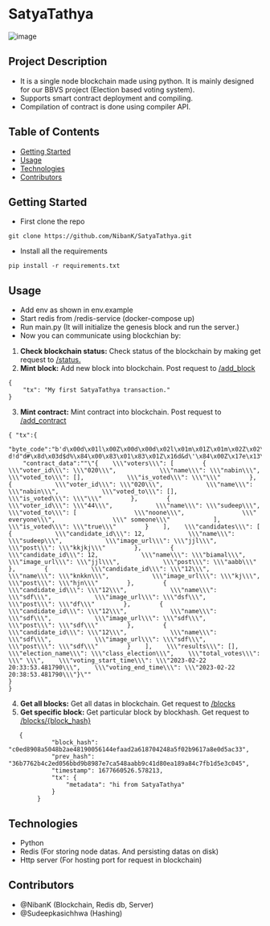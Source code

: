 # SatyaTathya

![image](https://user-images.githubusercontent.com/43606623/231676665-fe1b3118-4a61-475f-916d-abb6508207b0.png)

## Project Description

- It is a single node blockchain made using python. It is mainly designed for our BBVS project (Election based voting system).
- Supports smart contract deployment and compiling.
- Compilation of contract is done using compiler API.
## Table of Contents

- [Getting Started](#getting-started)
- [Usage](#usage)
- [Technologies](#technologies)
- [Contributors](#contributors)

## Getting Started

- First clone the repo
```commandline
git clone https://github.com/NibanK/SatyaTathya.git
```
- Install all the requirements
```commandline
pip install -r requirements.txt
```

## Usage
- Add env as shown in env.example
- Start redis from /redis-service (docker-compose up)
- Run main.py (It will initialize the genesis block and run the server.)
- Now you can communicate using blockchian by:<br/>
1. **Check blockchain status:** Check status of the blockchain by making get request to <u>/status.</u>
2. **Mint block:** Add new block into blockchain. Post request to <u>/add_block</u>
```commandline
{
    "tx": "My first SatyaTathya transaction."
}
```
3. **Mint contract:** Mint contract into blockchain. Post request to <u>/add_contract</u>
```commandline
{ "tx":{
    "byte_code":"b'd\x00d\x01l\x00Z\x00d\x00d\x02l\x01m\x01Z\x01m\x02Z\x02\x01\x00d\x00d\x01l\x03Z\x03d\x00d\x01l\x04Z\x04d\x03d\x04\x84\x00Z\x05d9d\x06d\x07\x84\x01Z\x06d\x08d\t\x84\x00Z\x07d\nd\x0b\x84\x00Z\x08d\x0cd\r\x84\x00Z\td\x0ed\x0f\x84\x00Z\nd\x10d\x11\x84\x00Z\x0bd\x12d\x13\x84\x00Z\x0cd\x14d\x15\x84\x00Z\rd\x16d\x17\x84\x00Z\x0ed\x18d\x19\x84\x00Z\x0fd\x1ad\x1b\x84\x00Z\x10d\x1cd\x1d\x84\x00Z\x11e\x00\xa0\x12\xa1\x00d\x1ed\x1f\x84\x00\x83\x01Z\x13e\x13\xa0\x14\xa1\x00e\x00j\x15d d!d"d#\x8d\x03d$d%\x84\x00\x83\x01\x83\x01Z\x16d&d\'\x84\x00Z\x17e\x13\xa0\x14\xa1\x00d(d)\x84\x00\x83\x01Z\x18e\x13\xa0\x14\xa1\x00d*d+\x84\x00\x83\x01Z\x19e\x13\xa0\x14\xa1\x00d",
    "contract_data":""\"{    \\\"voters\\\": [        {            \\\"voter_id\\\": \\\"020\\\",            \\\"name\\\": \\\"nabin\\\",            \\\"voted_to\\\": [],            \\\"is_voted\\\": \\\"\\\"        },        {            \\\"voter_id\\\": \\\"020\\\",            \\\"name\\\": \\\"nabin\\\",            \\\"voted_to\\\": [],            \\\"is_voted\\\": \\\"\\\"        },        {            \\\"voter_id\\\": \\\"44\\\",            \\\"name\\\": \\\"sudeep\\\",            \\\"voted_to\\\": [                \\\"noone\\\",                \\\" everyone\\\",                \\\" someone\\\"            ],            \\\"is_voted\\\": \\\"true\\\"        }    ],    \\\"candidates\\\": [        {            \\\"candidate_id\\\": 12,            \\\"name\\\": \\\"sudeep\\\",            \\\"image_url\\\": \\\"jjl\\\",            \\\"post\\\": \\\"kkjkj\\\"        },        {            \\\"candidate_id\\\": 12,            \\\"name\\\": \\\"biamal\\\",            \\\"image_url\\\": \\\"jjl\\\",            \\\"post\\\": \\\"aabb\\\"        },        {            \\\"candidate_id\\\": \\\"12\\\",            \\\"name\\\": \\\"knkkn\\\",            \\\"image_url\\\": \\\"kj\\\",            \\\"post\\\": \\\"hjn\\\"        },        {            \\\"candidate_id\\\": \\\"12\\\",            \\\"name\\\": \\\"sdf\\\",            \\\"image_url\\\": \\\"dsf\\\",            \\\"post\\\": \\\"df\\\"        },        {            \\\"candidate_id\\\": \\\"12\\\",            \\\"name\\\": \\\"sdf\\\",            \\\"image_url\\\": \\\"sdf\\\",            \\\"post\\\": \\\"sdf\\\"        },        {            \\\"candidate_id\\\": \\\"12\\\",            \\\"name\\\": \\\"sdf\\\",            \\\"image_url\\\": \\\"sdf\\\",            \\\"post\\\": \\\"sdf\\\"        }    ],    \\\"results\\\": [],    \\\"election_name\\\": \\\"class_election\\\",    \\\"total_votes\\\": \\\" \\\",    \\\"voting_start_time\\\": \\\"2023-02-22 20:33:53.481790\\\",    \\\"voting_end_time\\\": \\\"2023-02-22 20:38:53.481790\\\"}\""
}
}
```
4. **Get all blocks:** Get all datas in blockchain. Get request to <u>/blocks</u>
5. **Get specific block:** Get particular block by blockhash. Get request to <u>/blocks/{block_hash}</u>
```commandline
   {
            "block_hash": "c0ed8908a5048b2ae48190056144efaad2a618704248a5f02b9617a8e0d5ac33",
            "prev_hash": "36b7762b4c2ed056bbd9b8987e7ca548aabb9c41d80ea189a84c7fb1d5e3c045",
            "timestamp": 1677660526.578213,
            "tx": {
                "metadata": "hi from SatyaTathya"
            }
        }
```
## Technologies

- Python
- Redis (For storing node datas. And persisting datas on disk)
- Http server (For hosting port for request in blockchain)

## Contributors

- @NibanK (Blockchain, Redis db, Server)
- @Sudeepkasichhwa (Hashing)


